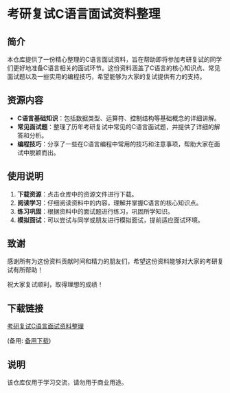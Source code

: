 # 考研复试C语言面试资料整理

## 简介

本仓库提供了一份精心整理的C语言面试资料，旨在帮助即将参加考研复试的同学们更好地准备C语言相关的面试环节。这份资料涵盖了C语言的核心知识点、常见面试题以及一些实用的编程技巧，希望能够为大家的复试提供有力的支持。

## 资源内容

- **C语言基础知识**：包括数据类型、运算符、控制结构等基础概念的详细讲解。
- **常见面试题**：整理了历年考研复试中常见的C语言面试题，并提供了详细的解答和分析。
- **编程技巧**：分享了一些在C语言编程中常用的技巧和注意事项，帮助大家在面试中脱颖而出。

## 使用说明

1. **下载资源**：点击仓库中的资源文件进行下载。
2. **阅读学习**：仔细阅读资料中的内容，理解并掌握C语言的核心知识点。
3. **练习巩固**：根据资料中的面试题进行练习，巩固所学知识。
4. **模拟面试**：可以尝试与同学或朋友进行模拟面试，提前适应面试环境。

## 致谢

感谢所有为这份资料贡献时间和精力的朋友们，希望这份资料能够对大家的考研复试有所帮助！

祝大家复试顺利，取得理想的成绩！

## 下载链接
[考研复试C语言面试资料整理](https://pan.quark.cn/s/8ca621e9d446) 

(备用: [备用下载](https://pan.baidu.com/s/1xxLFTni3jWnBIEssj5zQ-Q?pwd=1234))

## 说明

该仓库仅用于学习交流，请勿用于商业用途。

